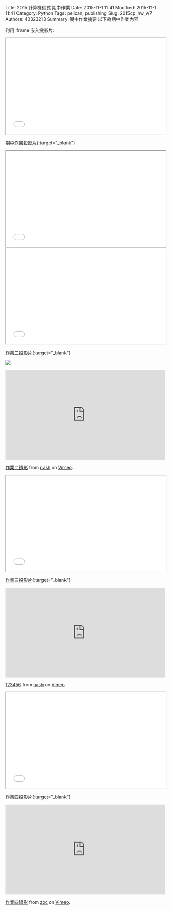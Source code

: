 Title: 2015 計算機程式 期中作業
Date: 2015-11-1 11:41
Modified: 2015-11-1 11:41
Category: Python
Tags: pelican, publishing
Slug: 2015cp_hw_w7
Authors: 40323213
Summary: 期中作業摘要
以下為期中作業內容

利用 iframe 嵌入投影片:

<iframe src="simplest5.html" width="500" height="300"></iframe>

[期中作業投影片](simplest4.html){:target="_blank"}

<iframe src="simplest.html" width="500" height="300"></iframe>

<iframe src="simplest2.html" width="500" height="300"></iframe>

[作業二投影片](simplest2.html){:target="_blank"}


<img src="https://copy.com/OICrYaEO397zpuZS"></img>
<iframe src="https://player.vimeo.com/video/145041483" width="500" height="281" frameborder="0" webkitallowfullscreen mozallowfullscreen allowfullscreen></iframe> <p><a href="https://vimeo.com/145041483">作業二錄影</a> from <a href="https://vimeo.com/user45394731">nash</a> on <a href="https://vimeo.com">Vimeo</a>.</p>

<iframe src="simplest3.html" width="500" height="300"></iframe>

[作業三投影片](simplest3.html){:target="_blank"}


<iframe src="https://player.vimeo.com/video/144257466" width="500" height="281" frameborder="0" webkitallowfullscreen mozallowfullscreen allowfullscreen></iframe> <p><a href="https://vimeo.com/144257466">123456</a> from <a href="https://vimeo.com/user45394731">nash</a> on <a href="https://vimeo.com">Vimeo</a>.</p>

<iframe src="simplest4.html" width="500" height="300"></iframe>

[作業四投影片](simplest4.html){:target="_blank"}

<iframe src="https://player.vimeo.com/video/145042399" width="500" height="281" frameborder="0" webkitallowfullscreen mozallowfullscreen allowfullscreen></iframe> <p><a href="https://vimeo.com/145042399">作業四錄影</a> from <a href="https://vimeo.com/user45625718">zxc</a> on <a href="https://vimeo.com">Vimeo</a>.</p>